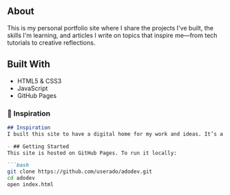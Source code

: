 ## About
This is my personal portfolio site where I share the projects I've built, the skills I'm learning, and articles I write on topics that inspire me—from tech tutorials to creative reflections.

## Built With
- HTML5 & CSS3
- JavaScript
- GitHub Pages

### 🧠 Inspiration

```markdown
## Inspiration
I built this site to have a digital home for my work and ideas. It’s a space that grows with me.

- ## Getting Started
This site is hosted on GitHub Pages. To run it locally:

```bash
git clone https://github.com/userado/adodev.git
cd adodev
open index.html

